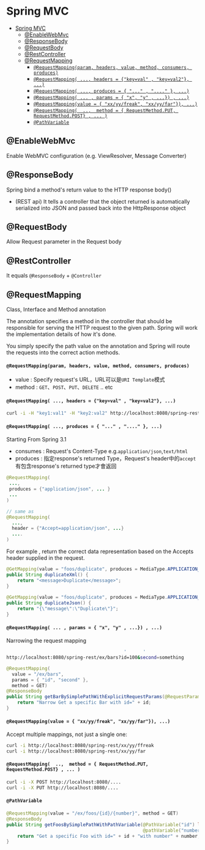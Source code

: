 # Spring MVC

- [Spring MVC](#spring-mvc)
  - [@EnableWebMvc](#enablewebmvc)
  - [@ResponseBody](#responsebody)
  - [@RequestBody](#requestbody)
  - [@RestController](#restcontroller)
  - [@RequestMapping](#requestmapping)
      - [`@RequestMapping(param, headers, value, method, consumers, produces)`](#requestmappingparam-headers-value-method-consumers-produces)
      - [`@RequestMapping( ..., headers = {"key=val" , "key=val2"}, ...)`](#requestmapping--headers--keyval--keyval2-)
      - [`@RequestMapping( ..., produces = { "..." , "...." }, ...)`](#requestmapping--produces-------)
      - [`@RequestMapping( ... , params = { "x", "y" , ...}) , ...)`](#requestmapping---params---x-y----)
      - [`@RequestMapping(value = { "xx/yy/freak", "xx/yy/far"}), ...)`](#requestmappingvalue---xxyyfreak-xxyyfar-)
      - [`@RequestMapping(  ..,  method = { RequestMethod.PUT, RequestMethod.POST} , ... )`](#requestmapping----method---requestmethodput-requestmethodpost---)
      - [`@PathVariable`](#pathvariable)

## @EnableWebMvc
Enable WebMVC configuration (e.g. ViewResolver, Message Converter)
## @ResponseBody 
Spring bind a method's return value to the HTTP response body()  
- (REST api) It tells a controller that the object returned is automatically serialized into JSON and passed back into the HttpResponse object 

## @RequestBody
Allow Request parameter in the Request body

## @RestController
It equals `@ResponseBody` + `@Controller`

## @RequestMapping
Class, Interface and Method annotation

The annotation specifies a method in the controller that should be responsible for serving the HTTP request to the given path. Spring will work the implementation details of how it's done. 

You simply specify the path value on the annotation and Spring will route the requests into the correct action methods.

#### `@RequestMapping(param, headers, value, method, consumers, produces)`

- value : Specify request's URL，URL可以是`URI Template`模式  
- method  : `GET`、`POST`、`PUT`、`DELETE` .. etc

#### `@RequestMapping( ..., headers = {"key=val" , "key=val2"}, ...)`
```bash
curl -i -H "key1:val1" -H "key2:val2" http://localhost:8080/spring-rest/ex/foos
```

#### `@RequestMapping( ..., produces = { "..." , "...." }, ...)`

Starting From Spring 3.1
- consumes : Request's Content-Type e.g.`application/json`,`text/html`  
- produces : 指定response's returned Type，Request's header中的`accept`有包含response's returned type才會返回  

```java
@RequestMapping(
 ...,
 produces = {"application/json", ... }
 ...
)

// same as
@RequestMapping(
  ...,
  header = {"Accept=application/json", ...}
  ....
)
```

For example , return the correct data representation based on the Accepts header supplied in the request.
```java
@GetMapping(value = "foos/duplicate", produces = MediaType.APPLICATION_XML_VALUE)
public String duplicateXml() {
    return "<message>Duplicate</message>";
}
    
@GetMapping(value = "foos/duplicate", produces = MediaType.APPLICATION_JSON_VALUE)
public String duplicateJson() {
    return "{\"message\":\"Duplicate\"}";
}
```


#### `@RequestMapping( ... , params = { "x", "y" , ...}) , ...)`

Narrowing the request mapping

```bash
                                           '      '
http://localhost:8080/spring-rest/ex/bars?id=100&second=something
```
```java
@RequestMapping(
  value = "/ex/bars", 
  params = { "id", "second" }, 
  method = GET)
@ResponseBody
public String getBarBySimplePathWithExplicitRequestParams(@RequestParam("id") long id) {
    return "Narrow Get a specific Bar with id=" + id;
}
```

#### `@RequestMapping(value = { "xx/yy/freak", "xx/yy/far"}), ...)`

Accept multiple mappings, not just a single one:
```bash
curl -i http://localhost:8080/spring-rest/xx/yy/ffreak
curl -i http://localhost:8080/spring-rest/xx/yy/far
```

#### `@RequestMapping(  ..,  method = { RequestMethod.PUT, RequestMethod.POST} , ... )`

```bash
curl -i -X POST http://localhost:8080/....
curl -i -X PUT http://localhost:8080/....
```

#### `@PathVariable`
```java
@RequestMapping(value = "/ex/foos/{id}/{number}", method = GET)
@ResponseBody
public String getFoosBySimplePathWithPathVariable(@PathVariable("id") long id, 
                                                  @pathVariable("number") int number){
    return "Get a specific Foo with id=" + id + "with number" + number;
}
```
